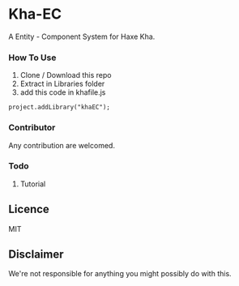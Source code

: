 # Kha-EC
A Entity - Component System for Haxe Kha.

### How To Use
1. Clone / Download this repo
2. Extract in Libraries folder
3. add this code in khafile.js
```
project.addLibrary("khaEC");
```

### Contributor
Any contribution are welcomed. 

### Todo
1. Tutorial

## Licence
MIT

## Disclaimer
We're not responsible for anything you might possibly do with this.
